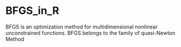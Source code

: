 # BFGS_in_R
BFGS is an optimization method for multidimensional nonlinear unconstrained functions. BFGS belongs to the family of quasi-Newton Method
